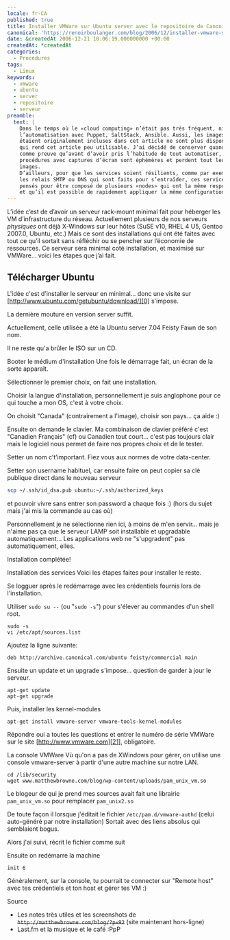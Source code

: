 ```yaml
---
locale: fr-CA
published: true
title: Installer VMWare sur Ubuntu server avec le repositoire de Canonical
canonical: 'https://renoirboulanger.com/blog/2006/12/installer-vmware-sur-ubuntu-server-avec-le-repositoire-de-canonical/'
date: &createdAt 2006-12-21 18:06:19.000000000 +00:00
createdAt: *createdAt
categories:
  - Procedures
tags:
  - Linux
keywords:
  - vmware
  - ubuntu
  - server
  - repositoire
  - serveur
preamble:
  text: |
    Dans le temps où le «cloud computing» n’était pas très fréquent, ni
    l’automatisation avec Puppet, SaltStack, Ansible. Aussi, les images qui
    étaient originalement incluses dans cet article ne sont plus disponibles, ce
    qui rend cet article peu utilisable. J’ai décidé de conserver quand-même,
    comme preuve qu’avant d’avoir pris l’habitude de tout automatiser, les
    procédures avec captures d’écran sont éphémères et perdent tout leur sens sans
    images.
    D’ailleurs, pour que les services soient résilients, comme par exemple
    les relais SMTP ou DNS qui sont faits pour s’entraîder, ces services sont
    pensés pour être composé de plusieurs «nodes» qui ont la même responsabilité
    et qu’il est possible de rapidement appliquer la même configuration rapidement.
---
```


L’idée c’est de d’avoir un serveur rack-mount minimal fait pour héberger les VM
d’infrastructure du réseau. Actuellement plusieurs de nos serveurs _physiques_
ont déjà X-Windows sur leur hôtes (SuSE v10, RHEL 4 U5, Gentoo 2007.0, Ubuntu,
etc.) Mais ce sont des installations qui ont été faites avec tout ce qu’il
sortait sans réfléchir ou se pencher sur l’économie de ressources. Ce serveur
sera minimal coté installation, et maximisé sur VMWare... voici les étapes que
j’ai fait.

## Télécharger Ubuntu

L'idée c'est d'installer le serveur en minimal... donc une visite sur
[http://www.ubuntu.com/getubuntu/download/][0] s'impose.

La dernière mouture en version server suffit.

Actuellement, celle utilisée a été la Ubuntu server 7.04 Feisty Fawn de son nom.

Il ne reste qu'a brûler le ISO sur un CD.

Booter le médium d'installation Une fois le démarrage fait, un écran de la sorte
apparaît.

<app-image src="lost-image"></app-image>

Sélectionner le premier choix, on fait une installation.

<app-image src="lost-image"></app-image>

Choisir la langue d'installation, personnellement je suis anglophone pour ce qui
touche a mon OS, c'est à votre choix.

<app-image src="lost-image"></app-image>

On choisit "Canada" (contrairement a l'image), choisir son pays... ça aide :)

Ensuite on demande le clavier. Ma combinaison de clavier préféré c'est "Canadien
Français" (cf) ou Canadien tout court... c'est pas toujours clair mais le
logiciel nous permet de faire nos propres choix et de le tester.

<app-image src="lost-image"></app-image>

Setter un nom c’t’important. Fiez vous aux normes de votre data-center.

<app-image src="lost-image"></app-image>

Setter son username habituel, car ensuite faire on peut copier sa clé publique
direct dans le nouveau serveur

```bash
scp ~/.ssh/id_dsa.pub ubuntu:~/.ssh/authorized_keys
```

et pouvoir vivre sans entrer son password a chaque fois :) (hors du sujet mais
j'ai mis la commande au cas où)

<app-image src="lost-image"></app-image>

Personnellement je ne sélectionne rien ici, à moins de m'en servir... mais je
n'aime pas ça que le serveur LAMP soit installable et upgradable
automatiquement... Les applications web ne "s'upgradent" pas automatiquement,
elles.

<app-image src="lost-image"></app-image>

Installation complétée!

Installation des services Voici les étapes faites pour installer le reste.

Se logguer après le redémarrage avec les crédentiels fournis lors de
l'installation.

Utiliser `sudo su --` (ou "`sudo -s`") pour s'élever au commandes d'un shell
root.

```terminal
sudo -s
vi /etc/apt/sources.list
```

<app-image src="lost-image"></app-image>

Ajoutez la ligne suivante:

```
deb http://archive.canonical.com/ubuntu feisty/commercial main
```

<app-image src="lost-image"></app-image>

Ensuite un update et un upgrade s'impose... question de garder à jour le
serveur.

```terminal
apt-get update
apt-get upgrade
```

<app-image src="lost-image"></app-image>

Puis, installer les kernel-modules

```terminal
apt-get install vmware-server vmware-tools-kernel-modules
```

Répondre oui a toutes les questions et entrer le numéro de série VMWare sur le
site [http://www.vmware.com][21], obligatoire.

<app-image src="lost-image"></app-image>

La console VMWare Vù qu'on a pas de XWindows pour gérer, on utilise une console
vmware-server à partir d'une autre machine sur notre LAN.

<app-alert-box alert-type="error" title="Note lors de la migration 2020-09-26" message="Après re-lecture (et 14 ans plus tard) je réalise les risques que j’aurai pu causer sur mon propre serveur. Ne suivez pas aveuglément ce type de conseil! Assurez-vous de seulement installer des binaires de sources que vous faites confiance, comme celles provenant du vendeur. Pas d’un blogue au hasard! A moins que vous puissiez lire le code, et compiler vous-même."></app-alert-box>

```terminal
cd /lib/security
wget www.matthewbrowne.com/blog/wp-content/uploads/pam_unix_vm.so
```

<app-image src="lost-image"></app-image>

Le blogeur de qui je prend mes sources avait fait une librairie `pam_unix_vm.so`
pour remplacer `pam_unix2.so`

De toute façon il lorsque j'éditait le fichier `/etc/pam.d/vmware-authd` (celui
auto-généré par notre installation) Sortait avec des liens absolus qui
semblaient bogus.

Alors j'ai suivi, récrit le fichier comme suit

<app-image src="lost-image"></app-image>

Ensuite on redémarre la machine

```terminal
init 6
```

Généralement, sur la console, tu pourrait te connecter sur "Remote host" avec
tes crédentiels et ton host et gérer tes VM :)

Source

- Les notes très utiles et les screenshots de
  ~~`http://matthewbrowne.com/blog/?p=92`~~ (site maintenant hors-ligne)
- Last.fm et la musique et le café :PpP

[0]: https://www.ubuntu.com/getubuntu/download/
[21]: https://www.vmware.com/
